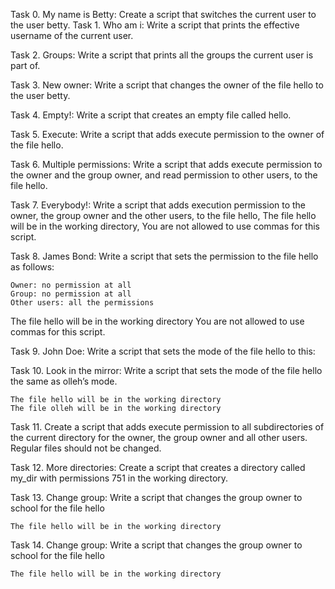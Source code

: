 Task 0. My name is Betty: Create a script that switches the current user to the user betty.
Task 1. Who am i: Write a script that prints the effective username of the current user.

Task 2. Groups: Write a script that prints all the groups the current user is part of.

Task 3. New owner: Write a script that changes the owner of the file hello to the user betty.

Task 4. Empty!: Write a script that creates an empty file called hello.

Task 5. Execute: Write a script that adds execute permission to the owner of the file hello.

Task 6. Multiple permissions: Write a script that adds execute permission to the owner and the group owner, and read permission to other users, to the file hello.

Task 7. Everybody!: Write a script that adds execution permission to the owner, the group owner and the other users, to the file hello, The file hello will be in the working directory, You are not allowed to use commas for this script.

Task 8. James Bond: Write a script that sets the permission to the file hello as follows:

    Owner: no permission at all
    Group: no permission at all
    Other users: all the permissions

The file hello will be in the working directory You are not allowed to use commas for this script.

Task 9. John Doe: Write a script that sets the mode of the file hello to this:

Task 10. Look in the mirror: Write a script that sets the mode of the file hello the same as olleh’s mode.

    The file hello will be in the working directory
    The file olleh will be in the working directory

Task 11. Create a script that adds execute permission to all subdirectories of the current directory for the owner, the group owner and all other users. Regular files should not be changed.

Task 12. More directories: Create a script that creates a directory called my_dir with permissions 751 in the working directory.

Task 13. Change group: Write a script that changes the group owner to school for the file hello

    The file hello will be in the working directory

Task 14. Change group: Write a script that changes the group owner to school for the file hello

    The file hello will be in the working directory

